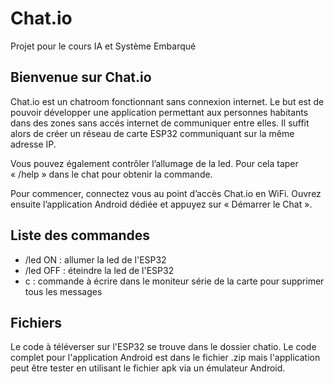 # Chat.io
Projet pour le cours IA et Système Embarqué

## Bienvenue sur Chat.io

Chat.io est un chatroom fonctionnant sans connexion internet. Le but est de pouvoir développer une application permettant aux personnes habitants dans des zones sans accés internet de communiquer entre elles.
Il suffit alors de créer un réseau de carte ESP32 communiquant sur la même adresse IP.

Vous pouvez également contrôler l’allumage de la led. Pour cela taper « /help » dans le chat pour obtenir la commande.

Pour commencer, connectez vous au point d’accès Chat.io en WiFi.
Ouvrez ensuite l’application Android dédiée et appuyez sur « Démarrer le Chat ».

## Liste des commandes

* /led ON : allumer la led de l'ESP32
* /led OFF : éteindre la led de l'ESP32
* c : commande à écrire dans le moniteur série de la carte pour supprimer tous les messages

## Fichiers

Le code à téléverser sur l'ESP32 se trouve dans le dossier chatio. Le code complet pour l'application Android est dans le fichier .zip mais l'application peut être tester en utilisant le fichier apk via un émulateur Android.
